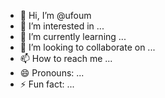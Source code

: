 - 👋 Hi, I’m @ufoum
- 👀 I’m interested in ...
- 🌱 I’m currently learning ...
- 💞️ I’m looking to collaborate on ...
- 📫 How to reach me ...
- 😄 Pronouns: ...
- ⚡ Fun fact: ...

<!---
ufoum/ufoum is a ✨ special ✨ repository because its `README.md` (this file) appears on your GitHub profile.
You can click the Preview link to take a look at your changes.
--->
